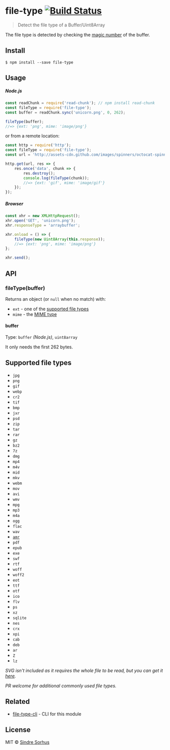 # file-type [![Build Status](https://travis-ci.org/sindresorhus/file-type.svg?branch=master)](https://travis-ci.org/sindresorhus/file-type)

> Detect the file type of a Buffer/Uint8Array

The file type is detected by checking the [magic number](http://en.wikipedia.org/wiki/Magic_number_(programming)#Magic_numbers_in_files) of the buffer.


## Install

```
$ npm install --save file-type
```


## Usage

##### Node.js

```js
const readChunk = require('read-chunk'); // npm install read-chunk
const fileType = require('file-type');
const buffer = readChunk.sync('unicorn.png', 0, 262);

fileType(buffer);
//=> {ext: 'png', mime: 'image/png'}
```

or from a remote location:

```js
const http = require('http');
const fileType = require('file-type');
const url = 'http://assets-cdn.github.com/images/spinners/octocat-spinner-32.gif';

http.get(url, res => {
	res.once('data', chunk => {
		res.destroy();
		console.log(fileType(chunk));
		//=> {ext: 'gif', mime: 'image/gif'}
	});
});
```

##### Browser

```js
const xhr = new XMLHttpRequest();
xhr.open('GET', 'unicorn.png');
xhr.responseType = 'arraybuffer';

xhr.onload = () => {
	fileType(new Uint8Array(this.response));
	//=> {ext: 'png', mime: 'image/png'}
};

xhr.send();
```


## API

### fileType(buffer)

Returns an object (or `null` when no match) with:

- `ext` - one of the [supported file types](#supported-file-types)
- `mime` - the [MIME type](http://en.wikipedia.org/wiki/Internet_media_type)

#### buffer

Type: `buffer` *(Node.js)*, `uint8array`

It only needs the first 262 bytes.


## Supported file types

- `jpg`
- `png`
- `gif`
- `webp`
- `cr2`
- `tif`
- `bmp`
- `jxr`
- `psd`
- `zip`
- `tar`
- `rar`
- `gz`
- `bz2`
- `7z`
- `dmg`
- `mp4`
- `m4v`
- `mid`
- `mkv`
- `webm`
- `mov`
- `avi`
- `wmv`
- `mpg`
- `mp3`
- `m4a`
- `ogg`
- `flac`
- `wav`
- [`amr`](https://en.wikipedia.org/wiki/Adaptive_Multi-Rate_audio_codec)
- `pdf`
- `epub`
- `exe`
- `swf`
- `rtf`
- `woff`
- `woff2`
- `eot`
- `ttf`
- `otf`
- `ico`
- `flv`
- `ps`
- `xz`
- `sqlite`
- `nes`
- `crx`
- `xpi`
- `cab`
- `deb`
- `ar`
- `Z`
- `lz`

*SVG isn't included as it requires the whole file to be read, but you can get it [here](https://github.com/sindresorhus/is-svg).*

*PR welcome for additional commonly used file types.*


## Related

- [file-type-cli](https://github.com/sindresorhus/file-type-cli) - CLI for this module


## License

MIT © [Sindre Sorhus](http://sindresorhus.com)
